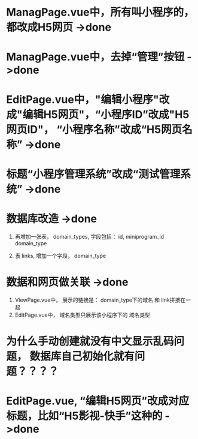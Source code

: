 # ManagPage.vue中，所有叫小程序的，都改成H5网页 ->done
# ManagPage.vue中，去掉“管理”按钮 ->done
# EditPage.vue中，"编辑小程序"改成"编辑H5网页"，“小程序ID”改成"H5网页ID"， “小程序名称”改成“H5网页名称” ->done
# 标题“小程序管理系统”改成“测试管理系统” ->done
# 数据库改造 ->done
   1. 再增加一张表， domain_types, 字段包括：
    id, 
    miniprogram_id
    domain_type

   2. 表 links, 增加一个字段， domain_type
# 数据和网页做关联 ->done
   1. ViewPage.vue中， 展示的链接是： domain_type下的域名 和 link拼接在一起
   2. EditPage.vue中， 域名类型只展示该小程序下的 域名类型
   
# 为什么手动创建就没有中文显示乱码问题， 数据库自己初始化就有问题？？？？

# EditPage.vue, “编辑H5网页”改成对应标题，比如“H5影视-快手”这种的 ->done
